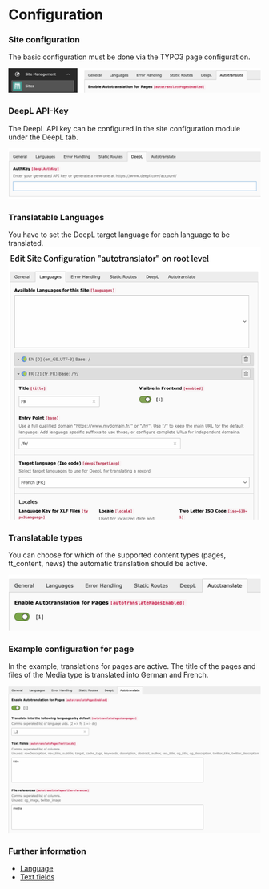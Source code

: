 # Configuration

### Site configuration

The basic configuration must be done via the TYPO3 page configuration.

![DeepL](../Images/SiteConfiguration.png)

### DeepL API-Key

The DeepL API key can be configured in the site configuration module under the DeepL tab.

![DeepL](../Images/DeepLApiKey.png)

### Translatable Languages

You have to set the DeepL target language for each language to be translated.
![DeeplTargetLanguage](../Images/DeeplTargetLanguage.png)

### Translatable types

You can choose for which of the supported content types (pages, tt_content, news) the automatic translation should be active.

![checkbox](../Images/TranslateableElement.png)

### Example configuration for page

In the example, translations for pages are active. The title of the pages and files of the Media type is translated into German and French.

![ExamplePage.png](../Images/ExamplePage.png)

### Further information

* [Language](TranslatableElements/Languages.md)
* [Text fields](TranslatableElements/TextFields.md)
